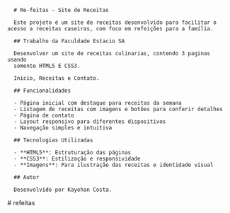       # Re-feitas - Site de Receitas

      Este projeto é um site de receitas desenvolvido para facilitar o acesso a receitas caseiras, com foco em refeições para a família. 

      ## Trabalho da Faculdade Estacio SA

      Desenvolver um site de receitas culinarias, contendo 3 paginas usando
      somente HTML5 E CSS3.

      Inicio, Receitas e Contato.

      ## Funcionalidades

      - Página inicial com destaque para receitas da semana
      - Listagem de receitas com imagens e botões para conferir detalhes
      - Página de contato
      - Layout responsivo para diferentes dispositivos
      - Navegação simples e intuitiva

      ## Tecnologias Utilizadas

      - **HTML5**: Estruturação das páginas
      - **CSS3**: Estilização e responsividade
      - **Imagens**: Para ilustração das receitas e identidade visual

      ## Autor

      Desenvolvido por Kayohan Costa.

#   r e f e i t a s  
 